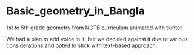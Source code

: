 # Basic_geometry_in_Bangla
1st  to 5th grade geometry from NCTB curriculum animated with tkinter

We had a plan to add voice in it, but we decided against it due to various considerations and opted to stick with text-based approach.
